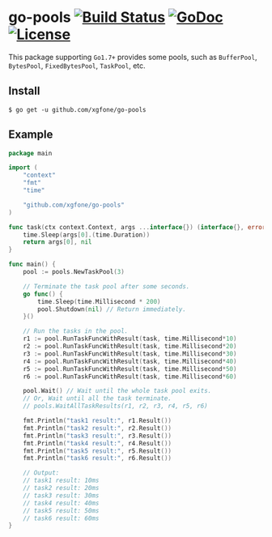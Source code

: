 # go-pools [![Build Status](https://github.com/xgfone/go-pools/actions/workflows/go.yml/badge.svg)](https://github.com/xgfone/go-pools/actions/workflows/go.yml) [![GoDoc](https://pkg.go.dev/badge/github.com/xgfone/go-pools)](https://pkg.go.dev/github.com/xgfone/go-pools) [![License](https://img.shields.io/badge/License-Apache%202.0-blue.svg?style=flat-square)](https://raw.githubusercontent.com/xgfone/go-pools/master/LICENSE)

This package supporting `Go1.7+` provides some pools, such as `BufferPool`, `BytesPool`, `FixedBytesPool`, `TaskPool`, etc.


## Install
```shell
$ go get -u github.com/xgfone/go-pools
```


## Example

```go
package main

import (
	"context"
	"fmt"
	"time"

	"github.com/xgfone/go-pools"
)

func task(ctx context.Context, args ...interface{}) (interface{}, error) {
	time.Sleep(args[0].(time.Duration))
	return args[0], nil
}

func main() {
	pool := pools.NewTaskPool(3)

	// Terminate the task pool after some seconds.
	go func() {
		time.Sleep(time.Millisecond * 200)
		pool.Shutdown(nil) // Return immediately.
	}()

	// Run the tasks in the pool.
	r1 := pool.RunTaskFuncWithResult(task, time.Millisecond*10)
	r2 := pool.RunTaskFuncWithResult(task, time.Millisecond*20)
	r3 := pool.RunTaskFuncWithResult(task, time.Millisecond*30)
	r4 := pool.RunTaskFuncWithResult(task, time.Millisecond*40)
	r5 := pool.RunTaskFuncWithResult(task, time.Millisecond*50)
	r6 := pool.RunTaskFuncWithResult(task, time.Millisecond*60)

	pool.Wait() // Wait until the whole task pool exits.
	// Or, Wait until all the task terminate.
	// pools.WaitAllTaskResults(r1, r2, r3, r4, r5, r6)

	fmt.Println("task1 result:", r1.Result())
	fmt.Println("task2 result:", r2.Result())
	fmt.Println("task3 result:", r3.Result())
	fmt.Println("task4 result:", r4.Result())
	fmt.Println("task5 result:", r5.Result())
	fmt.Println("task6 result:", r6.Result())

	// Output:
	// task1 result: 10ms
	// task2 result: 20ms
	// task3 result: 30ms
	// task4 result: 40ms
	// task5 result: 50ms
	// task6 result: 60ms
}
```
